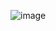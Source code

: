 ![image](https://github.com/user-attachments/assets/307e9df7-d938-4fdf-9e17-32e64899d457)


<!---
Subodhsap/Subodhsap is a ✨ special ✨ repository because its `README.md` (this file) appears on your GitHub profile.
You can click the Preview link to take a look at your changes.
--->
